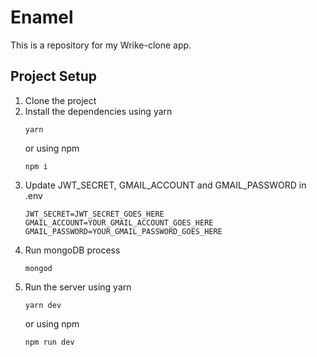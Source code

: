 # Enamel

This is a repository for my Wrike-clone app.

## Project Setup
1. Clone the project
2. Install the dependencies using yarn
    ```
    yarn
    ```
    or using npm
    ```
    npm i
    ```
3. Update JWT_SECRET, GMAIL_ACCOUNT and GMAIL_PASSWORD in .env
    ```
    JWT_SECRET=JWT_SECRET_GOES_HERE
    GMAIL_ACCOUNT=YOUR_GMAIL_ACCOUNT_GOES_HERE
    GMAIL_PASSWORD=YOUR_GMAIL_PASSWORD_GOES_HERE
    ```
4. Run mongoDB process
    ```
    mongod
    ```
5. Run the server using yarn
    ```
    yarn dev
    ```
    or using npm
    ```
    npm run dev
    ```